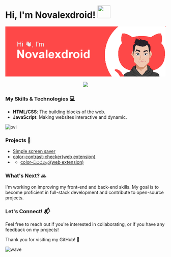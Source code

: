# Hi, I'm Novalexdroid! <img src="https://github.com/user-attachments/assets/a2b8c43a-6830-4128-8cef-2650111a27ef" width="40px" height="40px">
![](src/header3.png)

<div align="center">
  <img src="https://visitor-badge.laobi.icu/badge?page_id=Novalexdroid.Novalexdroid&left_text=Visitors"  />
</div>


### My Skills & Technologies 💻
- **HTML/CSS**: The building blocks of the web.
- **JavaScript**: Making websites interactive and dynamic.
<img src="https://github-readme-stats.vercel.app/api/top-langs?username=novalexdroid&show_icons=true&locale=en&layout=compact&theme=chartreuse-dark" alt="ovi" />

### Projects 🚀

- [Simple screen saver](https://github.com/Novalexdroid/screen-saver)
- [color-contrast-checker(web extension)](https://github.com/Novalexdroid/color-contrast-checker)
- - [color-චසජනැර(web extension)](https://github.com/Novalexdroid/color-picker)

### What's Next? 🔜
I'm working on improving my front-end and back-end skills. My goal is to become proficient in full-stack development and contribute to open-source projects.

### Let's Connect! 📬
Feel free to reach out if you're interested in collaborating, or if you have any feedback on my projects!


<!-- - [Portfolio](#) -->
 
Thank you for visiting my GitHub! 🙂


![wave](https://github.com/user-attachments/assets/93b4e9f5-14b9-41ed-8043-e2d7671ecaea)



